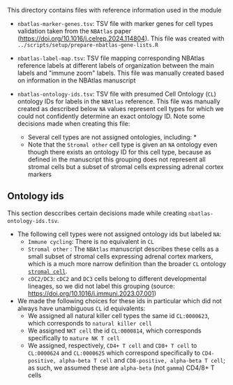 This directory contains files with reference information used in the module

* `nbatlas-marker-genes.tsv`: TSV file with marker genes for cell types validation taken from the `NBAtlas` paper (<https://doi.org/10.1016/j.celrep.2024.114804>).
This file was created with `../scripts/setup/prepare-nbatlas-gene-lists.R`
* `nbatlas-label-map.tsv`: TSV file mapping corresponding NBAtlas reference labels at different labels of organization between the main labels and "immune zoom" labels.
This file was manually created based on information in the NBAtlas manuscript

* `nbatlas-ontology-ids.tsv`: TSV file with presumed Cell Ontology (`CL`) ontology IDs for labels in the `NBAtlas` reference.
This file was manually created as described below `NA` values represent cell types for which we could not confidently determine an exact ontology ID. Note some decisions made when creating this file:
    * Several cell types are not assigned ontologies, including:
      *
  * Note that the `Stromal other` cell type is given an `NA` ontology even though there exists an ontology ID for this cell type, because as defined in the manuscript this grouping does not represent all stromal cells but a subset of stromal cells expressing adrenal cortex markers

## Ontology ids

This section desccribes certain decisions made while creating `nbatlas-ontology-ids.tsv`.

* The following cell types were not assigned ontology ids but labeled `NA`:
  * `Immune cycling`: There is no equivalent in `CL`
  * `Stromal other` : The `NBAtlas` manuscript describes these cells as a small subset of stromal cells expressing adrenal cortex markers, which is a much more narrow definition than the broader `CL` ontology [`stromal cell`](http://purl.obolibrary.org/obo/CL_0000499).
  * `cDC2/DC3`: `cDC2` and `DC3` cells belong to different developmental lineages, so we did not label this grouping (source: <https://doi.org/10.1016/j.immuni.2023.07.001>)
* We made the following choices for these ids in particular which did not always have unambiguous `CL` id equivalents:
  * We assigned all natural killer cell types the same id `CL:0000623`, which corresponds to `natural killer cell`
  * We assigned `NKT cell` the id `CL:0000814`, which corresponds specifically to `mature NK T cell`
  * We assigned, respectively, `CD4+ T cell` and `CD8+ T cell` to `CL:0000624` and `CL:0000625` which correspond specifically to `CD4-positive, alpha-beta T cell` and `CD8-positive, alpha-beta T cell`; as such, we assumed these are `alpha-beta` (not `gamma`) CD4/8+ T cells